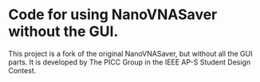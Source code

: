 # Code for using NanoVNASaver without the GUI.
This project is a fork of the original NanoVNASaver, but without all the GUI parts. It is developed by The PICC Group in the IEEE AP-S Student Design Contest.
